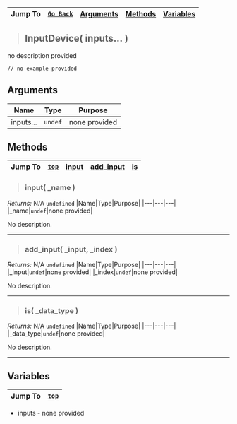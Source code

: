 |Jump To|[`Go Back`](Input-Handling-Index)|[Arguments](#arguments)|[Methods](#methods)|[Variables](#variables)|
|---|---|---|---|---|
>## InputDevice( inputs... )
no description provided
```GML
// no example provided
```
## Arguments
|Name|Type|Purpose|
|---|---|---|
|inputs...|`undef`|none provided|

## Methods
|Jump To|[`top`](#)|[**input**](#input-_name-)|[**add_input**](#add_input-_input-_index-)|[**is**](#is-_data_type-)|
|---|---|---|---|---|
> ### input( _name )
*Returns:* N/A `undefined`
|Name|Type|Purpose|
|---|---|---|
|_name|`undef`|none provided|

No description.
***
> ### add_input( _input, _index )
*Returns:* N/A `undefined`
|Name|Type|Purpose|
|---|---|---|
|_input|`undef`|none provided|
|_index|`undef`|none provided|

No description.
***
> ### is( _data_type )
*Returns:* N/A `undefined`
|Name|Type|Purpose|
|---|---|---|
|_data_type|`undef`|none provided|

No description.
***

## Variables
|Jump To|[`top`](#)|
|---|---|
* inputs - none provided
